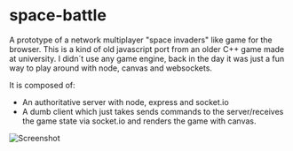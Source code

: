 # space-battle
A prototype of a network multiplayer "space invaders" like game for the browser.
This is a kind of old javascript port from an older C++ game made at university.
I didn´t use any game engine, back in the day it was just a fun way to play around with node, canvas and websockets.

It is composed of:
* An authoritative server with node, express and socket.io
* A dumb client which just takes sends commands to the server/receives the game state via socket.io and renders the game with canvas.


![Screenshot](https://github.com/debian4tw/space-battle/public/images/screenshot.png "Screenshot")


 